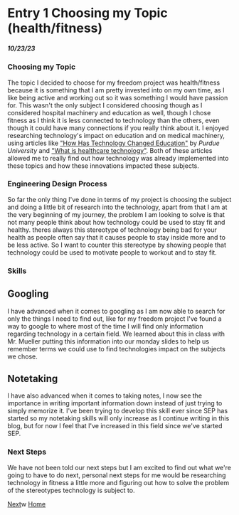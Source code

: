 # Entry 1 Choosing my Topic (health/fitness)
##### 10/23/23

### Choosing my Topic

The topic I decided to choose for my freedom project was health/fitness because it is something that I am pretty invested into on my own time, as I like being active and working out so it was something I would have passion for. This wasn't the only subject I considered choosing though as I considered hospital machinery and education as well, though I chose fitness as I think it is less connected to technology than the others, even though it could have many connections if you really think about it. I enjoyed researching technology's impact on education and on medical machinery, using articles like ["How Has Technology Changed Education"](https://online.purdue.edu/blog/education/how-has-technology-changed-education) by _Purdue University_ and ["What is healthcare technology"](https://www.ibm.com/topics/healthcare-technology). Both of these articles allowed me to really find out how technology was already implemented into these topics and how these innovations impacted these subjects. 

### Engineering Design Process

So far the only thing I've done in terms of my project is choosing the subject and doing a little bit of research into the technology, apart from that I am at the very beginning of my journey, the problem I am looking to solve is that not many people think about how technology could be used to stay fit and healthy. theres always this stereotype of technology being bad for your health as people often say that it causes people to stay inside more and to be less active. So I want to counter this stereotype by showing people that technology could be used to motivate people to workout and to stay fit.

### Skills

## Googling
I have advanced when it comes to googling as I am now able to search for only the things I need to find out, like for my freedom project I've found a way to google to where most of the time I will find only information regarding technology in a certain field. We learned about this in class with Mr. Mueller putting this information into our monday slides to help us remember terms we could use to find technologies impact on the subjects we chose.

## Notetaking
I have also advanced when it comes to taking notes, I now see the importance in writing important information down instead of just trying to simply memorize it. I've been trying to develop this skill ever since SEP has started so my notetaking skills will only increase as I continue writing in this blog, but for now I feel that I've increased in this field since we've started SEP.

### Next Steps
We have not been told our next steps but I am excited to find out what we're going to have to do next, personal next steps for me would be researching technology in fitness a little more and figuring out how to solve the problem of the stereotypes technology is subject to. 

[Next](entry02.md)w
[Home](../README.md)
